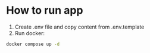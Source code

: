 # How to run app
1. Create .env file and copy content from .env.template 
2. Run docker:
```bash
docker compose up -d
```